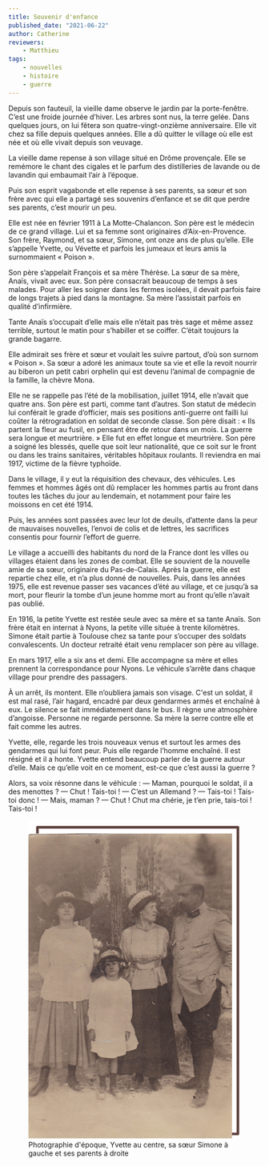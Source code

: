```yaml
---
title: Souvenir d'enfance
published_date: "2021-06-22"
author: Catherine
reviewers:
    - Matthieu
tags:
    - nouvelles
    - histoire
    - guerre
---
```


Depuis son fauteuil, la vieille dame observe le jardin par la porte-fenêtre. C’est une froide journée d’hiver. Les arbres sont nus, la terre gelée. Dans quelques jours, on lui fêtera son quatre-vingt-onzième anniversaire. Elle vit chez sa fille depuis quelques années. Elle a dû quitter le village où elle est née et où elle vivait depuis son veuvage.
 
La vieille dame repense à son village situé en Drôme provençale. Elle se remémore le chant des cigales et le parfum des distilleries de lavande ou de lavandin qui embaumait l’air à l’époque.
 
Puis son esprit vagabonde et elle repense à ses parents, sa sœur et son frère avec qui elle a partagé ses souvenirs d’enfance et se dit que perdre ses parents, c’est mourir un peu.
 
Elle est née en février 1911 à La Motte-Chalancon. Son père est le médecin de ce grand village. Lui et sa femme sont originaires d’Aix-en-Provence. Son frère, Raymond, et sa sœur, Simone, ont onze ans de plus qu’elle. Elle s’appelle Yvette, ou Vévette et parfois les jumeaux et leurs amis la surnommaient « Poison ».
 
Son père s’appelait François et sa mère Thérèse. La sœur de sa mère, Anaïs, vivait avec eux. Son père consacrait beaucoup de temps à ses malades. Pour aller les soigner dans les fermes isolées, il devait parfois faire de longs trajets à pied dans la montagne. Sa mère l’assistait parfois en qualité d’infirmière.
 
Tante Anaïs s’occupait d’elle mais elle n’était pas très sage et même assez terrible, surtout le matin pour s’habiller et se coiffer. C’était toujours la grande bagarre.
 
Elle admirait ses frère et sœur et voulait les suivre partout, d’où son surnom « Poison ». Sa sœur a adoré les animaux toute sa vie et elle la revoit nourrir au biberon un petit cabri orphelin qui est devenu l’animal de compagnie de la famille, la chèvre Mona.
 
Elle ne se rappelle pas l’été de la mobilisation, juillet 1914, elle n’avait que quatre ans. Son père est parti, comme tant d’autres. Son statut de médecin lui conférait le grade d’officier, mais ses positions anti-guerre ont failli lui coûter la rétrogradation en soldat de seconde classe.
Son père disait : « Ils partent la fleur au fusil, en pensant être de retour dans un mois. La guerre sera longue et meurtrière. » Elle fut en effet longue et meurtrière.
Son père a soigné les blessés, quelle que soit leur nationalité, que ce soit sur le front ou dans les trains sanitaires, véritables hôpitaux roulants. Il reviendra en mai 1917, victime de la fièvre typhoïde.
 
Dans le village, il y eut la réquisition des chevaux, des véhicules. Les femmes et hommes âgés ont dû remplacer les hommes partis au front dans toutes les tâches du jour au lendemain, et notamment pour faire les moissons en cet été 1914.
 
Puis, les années sont passées avec leur lot de deuils, d’attente dans la peur de mauvaises nouvelles, l’envoi de colis et de lettres, les sacrifices consentis pour fournir l’effort de guerre.
 
Le village a accueilli des habitants du nord de la France dont les villes ou villages étaient dans les zones de combat. Elle se souvient de la nouvelle amie de sa sœur, originaire du Pas-de-Calais. Après la guerre, elle est repartie chez elle, et n’a plus donné de nouvelles. Puis, dans les années 1975, elle est revenue passer ses vacances d’été au village, et ce jusqu’à sa mort, pour fleurir la tombe d’un jeune homme mort au front qu’elle n’avait pas oublié.
 
En 1916, la petite Yvette est restée seule avec sa mère et sa tante Anaïs. Son frère était en internat à Nyons, la petite ville située à trente kilomètres. Simone était partie à Toulouse chez sa tante pour s’occuper des soldats convalescents. Un docteur retraité était venu remplacer son père au village.
 
En mars 1917, elle a six ans et demi. Elle accompagne sa mère et elles prennent la correspondance pour Nyons. Le véhicule s’arrête dans chaque village pour prendre des passagers.
 
À un arrêt, ils montent. Elle n’oubliera jamais son visage. C'est un soldat, il est mal rasé, l’air hagard, encadré par deux gendarmes armés et enchaîné à eux. Le silence se fait immédiatement dans le bus. Il règne une atmosphère d’angoisse. Personne ne regarde personne. Sa mère la serre contre elle et fait comme les autres.
 
Yvette, elle, regarde les trois nouveaux venus et surtout les armes des gendarmes qui lui font peur. Puis elle regarde l’homme enchaîné. Il est résigné et il a honte. Yvette entend beaucoup parler de la guerre autour d’elle. Mais ce qu’elle voit en ce moment, est-ce que c’est aussi la guerre ?
 
Alors, sa voix résonne dans le véhicule :
— Maman, pourquoi le soldat, il a des menottes ?
— Chut ! Tais-toi !
— C’est un Allemand ?
— Tais-toi ! Tais-toi donc !
— Mais, maman ?
— Chut ! Chut ma chérie, je t’en prie, tais-toi ! Tais-toi !

<div class="row">
    <div class="col-lg-6 offset-lg-3">
        <figure>
            <img src="/assets/images/nouvelles/souvenir-d-enfance-yvette.png" title="Photographie d'époque, Yvette au centre, sa sœur Simone à gauche et ses parents à droite" class="img-fluid">
            <span>Photographie d'époque, Yvette au centre, sa sœur Simone à gauche et ses parents à droite</span>
        </figure>
    </div>
</div>